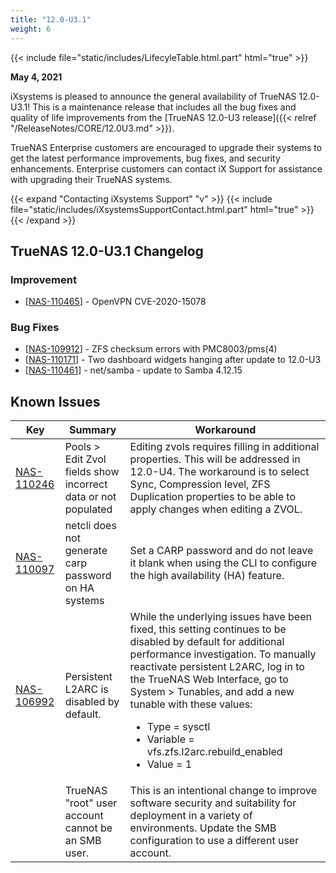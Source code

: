 ```yaml
---
title: "12.0-U3.1"
weight: 6 
---
```


{{< include file="static/includes/LifecyleTable.html.part" html="true" >}}

**May 4, 2021**

iXsystems is pleased to announce the general availability of TrueNAS 12.0-U3.1! This is a maintenance release that includes all the bug fixes and quality of life improvements from the [TrueNAS 12.0-U3 release]({{< relref "/ReleaseNotes/CORE/12.0U3.md" >}}).  

TrueNAS Enterprise customers are encouraged to upgrade their systems to get the latest performance improvements, bug fixes, and security enhancements. Enterprise customers can contact iX Support for assistance with upgrading their TrueNAS systems.

{{< expand "Contacting iXsystems Support" "v" >}}
{{< include file="static/includes/iXsystemsSupportContact.html.part" html="true" >}}
{{< /expand >}}


## TrueNAS 12.0-U3.1 Changelog

### Improvement

<ul>
<li>[<a href='https://jira.ixsystems.com/browse/NAS-110465'>NAS-110465</a>] -         OpenVPN CVE-2020-15078
</li>
</ul>

### Bug Fixes

<ul>
<li>[<a href='https://jira.ixsystems.com/browse/NAS-109912'>NAS-109912</a>] -         ZFS checksum errors with PMC8003/pms(4)
</li>
<li>[<a href='https://jira.ixsystems.com/browse/NAS-110171'>NAS-110171</a>] -         Two dashboard widgets hanging after update to 12.0-U3
</li>
<li>[<a href='https://jira.ixsystems.com/browse/NAS-110461'>NAS-110461</a>] -         net/samba - update to Samba 4.12.15
</li>
</ul>

## Known Issues

<body class="ql-editor ql-editor-view" style="font-size:14px;">
    <html>
        <body>
            <table width="100%">
                <thead><tr><th>Key</th><th>Summary</th><th>Workaround</th></tr></thead>
                <tbody>
                   <tr>
                     <td><a href="https://jira.ixsystems.com/browse/NAS-110246" target="_blank">NAS-110246</a></td>
                     <td>Pools > Edit Zvol fields show incorrect data or not populated</td>
                     <td>Editing zvols requires filling in additional properties.  This will be addressed in 12.0-U4.  The workaround is to select Sync, Compression level, ZFS                         Duplication properties to be able to apply changes when editing a ZVOL.</td>
		   </tr>	
                      <td><a href="https://jira.ixsystems.com/browse/NAS-110097" target="_blank">NAS-110097</a></td>
                      <td>netcli does not generate carp password on HA systems</td>
                      <td>Set a CARP password and do not leave it blank when using the CLI to configure the high availability (HA) feature.</td>
                   </tr>
                      <td><a href="https://jira.ixsystems.com/browse/NAS-106992" target="_blank">NAS-106992</a></td>
                      <td>Persistent L2ARC is disabled by default.</td>
                      <td>While the underlying issues have been fixed, this setting continues to be disabled by default for additional performance investigation. To manually                            reactivate persistent L2ARC, log in to the TrueNAS Web Interface, go to System > Tunables, and add a new tunable with these values:
                                <ul>
		    			<li>Type = sysctl</li>
		    			<li>Variable = vfs.zfs.l2arc.rebuild_enabled</li>
		    			<li>Value = 1</li>
		    </ul>
                    </td>
                    </tr>
                    <tr>
		      <td></td>
		      <td>TrueNAS "root" user account cannot be an SMB user.</td>
		      <td>This is an intentional change to improve software security and suitability for deployment in a variety of environments. Update the SMB configuration to                       use a different user account.</td>
		    </tr>
		</tbody>
            </table>
        </body>
    </html>

